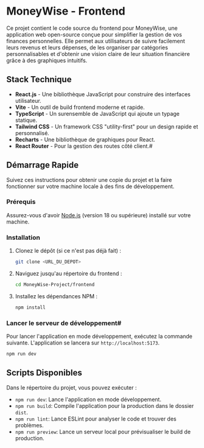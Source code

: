 # MoneyWise - Frontend

Ce projet contient le code source du frontend pour MoneyWise, une application web open-source conçue pour simplifier la gestion de vos finances personnelles. Elle permet aux utilisateurs de suivre facilement leurs revenus et leurs dépenses, de les organiser par catégories personnalisables et d'obtenir une vision claire de leur situation financière grâce à des graphiques intuitifs.

## Stack Technique

*   **React.js** - Une bibliothèque JavaScript pour construire des interfaces utilisateur.
*   **Vite** - Un outil de build frontend moderne et rapide.
*   **TypeScript** - Un surensemble de JavaScript qui ajoute un typage statique.
*   **Tailwind CSS** - Un framework CSS "utility-first" pour un design rapide et personnalisé.
*   **Recharts** - Une bibliothèque de graphiques pour React.
*   **React Router** - Pour la gestion des routes côté client.#

## Démarrage Rapide

Suivez ces instructions pour obtenir une copie du projet et la faire fonctionner sur votre machine locale à des fins de développement.

### Prérequis

Assurez-vous d'avoir [Node.js](https://nodejs.org/) (version 18 ou supérieure) installé sur votre machine.

### Installation

1.  Clonez le dépôt (si ce n'est pas déjà fait) :
    ```sh
    git clone <URL_DU_DEPOT>
    ```
2.  Naviguez jusqu'au répertoire du frontend :
    ```sh
    cd MoneyWise-Project/frontend
    ```
3.  Installez les dépendances NPM :
    ```sh
    npm install
    ```

### Lancer le serveur de développement#

Pour lancer l'application en mode développement, exécutez la commande suivante. L'application se lancera sur `http://localhost:5173`.

```sh
npm run dev
```

## Scripts Disponibles

Dans le répertoire du projet, vous pouvez exécuter :

*   `npm run dev`: Lance l'application en mode développement.
*   `npm run build`: Compile l'application pour la production dans le dossier `dist`.
*   `npm run lint`: Lance ESLint pour analyser le code et trouver des problèmes.
*   `npm run preview`: Lance un serveur local pour prévisualiser le build de production.
